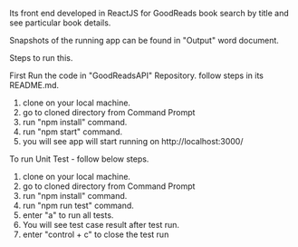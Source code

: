 Its front end developed in ReactJS for GoodReads book search by title and see particular book details.

Snapshots of the running app can be found in "Output" word document. 

Steps to run this.

First Run the code in "GoodReadsAPI" Repository. follow steps in its README.md.

1. clone on your local machine.
2. go to cloned directory from Command Prompt
3. run "npm install" command.
4. run "npm start" command.
5. you will see app will start running on http://localhost:3000/


To run Unit Test - follow below steps.
1. clone on your local machine.
2. go to cloned directory from Command Prompt
3. run "npm install" command.
4. run "npm run test" command.
5. enter "a" to run all tests.
6. You will see test case result after test run.
7. enter "control + c" to close the test run
